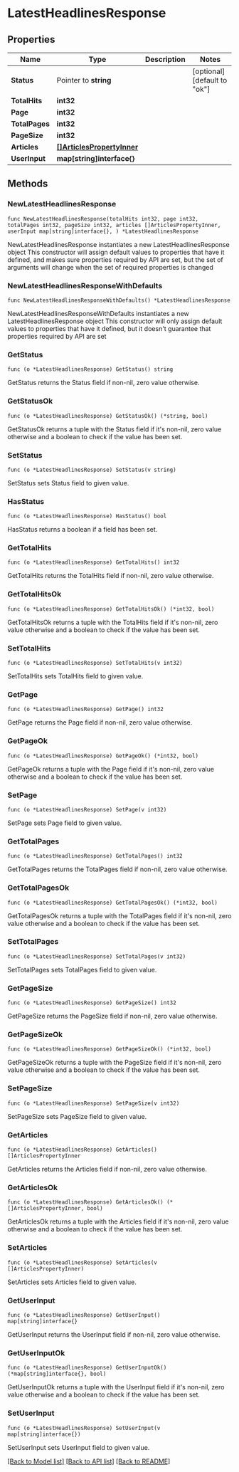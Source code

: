 # LatestHeadlinesResponse

## Properties

Name | Type | Description | Notes
------------ | ------------- | ------------- | -------------
**Status** | Pointer to **string** |  | [optional] [default to "ok"]
**TotalHits** | **int32** |  | 
**Page** | **int32** |  | 
**TotalPages** | **int32** |  | 
**PageSize** | **int32** |  | 
**Articles** | [**[]ArticlesPropertyInner**](ArticlesPropertyInner.md) |  | 
**UserInput** | **map[string]interface{}** |  | 

## Methods

### NewLatestHeadlinesResponse

`func NewLatestHeadlinesResponse(totalHits int32, page int32, totalPages int32, pageSize int32, articles []ArticlesPropertyInner, userInput map[string]interface{}, ) *LatestHeadlinesResponse`

NewLatestHeadlinesResponse instantiates a new LatestHeadlinesResponse object
This constructor will assign default values to properties that have it defined,
and makes sure properties required by API are set, but the set of arguments
will change when the set of required properties is changed

### NewLatestHeadlinesResponseWithDefaults

`func NewLatestHeadlinesResponseWithDefaults() *LatestHeadlinesResponse`

NewLatestHeadlinesResponseWithDefaults instantiates a new LatestHeadlinesResponse object
This constructor will only assign default values to properties that have it defined,
but it doesn't guarantee that properties required by API are set

### GetStatus

`func (o *LatestHeadlinesResponse) GetStatus() string`

GetStatus returns the Status field if non-nil, zero value otherwise.

### GetStatusOk

`func (o *LatestHeadlinesResponse) GetStatusOk() (*string, bool)`

GetStatusOk returns a tuple with the Status field if it's non-nil, zero value otherwise
and a boolean to check if the value has been set.

### SetStatus

`func (o *LatestHeadlinesResponse) SetStatus(v string)`

SetStatus sets Status field to given value.

### HasStatus

`func (o *LatestHeadlinesResponse) HasStatus() bool`

HasStatus returns a boolean if a field has been set.

### GetTotalHits

`func (o *LatestHeadlinesResponse) GetTotalHits() int32`

GetTotalHits returns the TotalHits field if non-nil, zero value otherwise.

### GetTotalHitsOk

`func (o *LatestHeadlinesResponse) GetTotalHitsOk() (*int32, bool)`

GetTotalHitsOk returns a tuple with the TotalHits field if it's non-nil, zero value otherwise
and a boolean to check if the value has been set.

### SetTotalHits

`func (o *LatestHeadlinesResponse) SetTotalHits(v int32)`

SetTotalHits sets TotalHits field to given value.


### GetPage

`func (o *LatestHeadlinesResponse) GetPage() int32`

GetPage returns the Page field if non-nil, zero value otherwise.

### GetPageOk

`func (o *LatestHeadlinesResponse) GetPageOk() (*int32, bool)`

GetPageOk returns a tuple with the Page field if it's non-nil, zero value otherwise
and a boolean to check if the value has been set.

### SetPage

`func (o *LatestHeadlinesResponse) SetPage(v int32)`

SetPage sets Page field to given value.


### GetTotalPages

`func (o *LatestHeadlinesResponse) GetTotalPages() int32`

GetTotalPages returns the TotalPages field if non-nil, zero value otherwise.

### GetTotalPagesOk

`func (o *LatestHeadlinesResponse) GetTotalPagesOk() (*int32, bool)`

GetTotalPagesOk returns a tuple with the TotalPages field if it's non-nil, zero value otherwise
and a boolean to check if the value has been set.

### SetTotalPages

`func (o *LatestHeadlinesResponse) SetTotalPages(v int32)`

SetTotalPages sets TotalPages field to given value.


### GetPageSize

`func (o *LatestHeadlinesResponse) GetPageSize() int32`

GetPageSize returns the PageSize field if non-nil, zero value otherwise.

### GetPageSizeOk

`func (o *LatestHeadlinesResponse) GetPageSizeOk() (*int32, bool)`

GetPageSizeOk returns a tuple with the PageSize field if it's non-nil, zero value otherwise
and a boolean to check if the value has been set.

### SetPageSize

`func (o *LatestHeadlinesResponse) SetPageSize(v int32)`

SetPageSize sets PageSize field to given value.


### GetArticles

`func (o *LatestHeadlinesResponse) GetArticles() []ArticlesPropertyInner`

GetArticles returns the Articles field if non-nil, zero value otherwise.

### GetArticlesOk

`func (o *LatestHeadlinesResponse) GetArticlesOk() (*[]ArticlesPropertyInner, bool)`

GetArticlesOk returns a tuple with the Articles field if it's non-nil, zero value otherwise
and a boolean to check if the value has been set.

### SetArticles

`func (o *LatestHeadlinesResponse) SetArticles(v []ArticlesPropertyInner)`

SetArticles sets Articles field to given value.


### GetUserInput

`func (o *LatestHeadlinesResponse) GetUserInput() map[string]interface{}`

GetUserInput returns the UserInput field if non-nil, zero value otherwise.

### GetUserInputOk

`func (o *LatestHeadlinesResponse) GetUserInputOk() (*map[string]interface{}, bool)`

GetUserInputOk returns a tuple with the UserInput field if it's non-nil, zero value otherwise
and a boolean to check if the value has been set.

### SetUserInput

`func (o *LatestHeadlinesResponse) SetUserInput(v map[string]interface{})`

SetUserInput sets UserInput field to given value.



[[Back to Model list]](../README.md#documentation-for-models) [[Back to API list]](../README.md#documentation-for-api-endpoints) [[Back to README]](../README.md)


